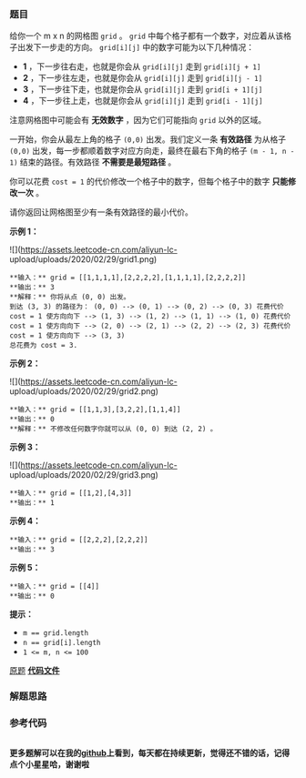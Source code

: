 ### 题目
给你一个 m x n 的网格图 `grid` 。 `grid` 中每个格子都有一个数字，对应着从该格子出发下一步走的方向。 `grid[i][j]`
中的数字可能为以下几种情况：

  * **1**  ，下一步往右走，也就是你会从 `grid[i][j]` 走到 `grid[i][j + 1]`
  * **2**  ，下一步往左走，也就是你会从 `grid[i][j]` 走到 `grid[i][j - 1]`
  * **3**  ，下一步往下走，也就是你会从 `grid[i][j]` 走到 `grid[i + 1][j]`
  * **4**  ，下一步往上走，也就是你会从 `grid[i][j]` 走到 `grid[i - 1][j]`

注意网格图中可能会有  **无效数字**  ，因为它们可能指向 `grid` 以外的区域。

一开始，你会从最左上角的格子 `(0,0)` 出发。我们定义一条  **有效路径**  为从格子 `(0,0)`
出发，每一步都顺着数字对应方向走，最终在最右下角的格子 `(m - 1, n - 1)` 结束的路径。有效路径  **不需要是最短路径**  。

你可以花费 `cost = 1` 的代价修改一个格子中的数字，但每个格子中的数字  **只能修改一次**  。

请你返回让网格图至少有一条有效路径的最小代价。



**示例 1：**

![](https://assets.leetcode-cn.com/aliyun-lc-
upload/uploads/2020/02/29/grid1.png)

    
    
    **输入：** grid = [[1,1,1,1],[2,2,2,2],[1,1,1,1],[2,2,2,2]]
    **输出：** 3
    **解释：** 你将从点 (0, 0) 出发。
    到达 (3, 3) 的路径为： (0, 0) --> (0, 1) --> (0, 2) --> (0, 3) 花费代价 cost = 1 使方向向下 --> (1, 3) --> (1, 2) --> (1, 1) --> (1, 0) 花费代价 cost = 1 使方向向下 --> (2, 0) --> (2, 1) --> (2, 2) --> (2, 3) 花费代价 cost = 1 使方向向下 --> (3, 3)
    总花费为 cost = 3.
    

**示例 2：**

![](https://assets.leetcode-cn.com/aliyun-lc-
upload/uploads/2020/02/29/grid2.png)

    
    
    **输入：** grid = [[1,1,3],[3,2,2],[1,1,4]]
    **输出：** 0
    **解释：** 不修改任何数字你就可以从 (0, 0) 到达 (2, 2) 。
    

**示例 3：**

![](https://assets.leetcode-cn.com/aliyun-lc-
upload/uploads/2020/02/29/grid3.png)

    
    
    **输入：** grid = [[1,2],[4,3]]
    **输出：** 1
    

**示例 4：**

    
    
    **输入：** grid = [[2,2,2],[2,2,2]]
    **输出：** 3
    

**示例 5：**

    
    
    **输入：** grid = [[4]]
    **输出：** 0
    



**提示：**

  * `m == grid.length`
  * `n == grid[i].length`
  * `1 <= m, n <= 100`

[原题](https://leetcode-cn.com/problems/minimum-cost-to-make-at-least-one-valid-path-in-a-grid/)    **[代码文件]()**


### 解题思路




### 参考代码

```go


```




**更多题解可以在我的[github](https://github.com/LZH139/leetcode_Go)上看到，每天都在持续更新，觉得还不错的话，记得点个小星星哈，谢谢啦**
